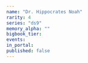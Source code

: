 ```yaml
---
name: "Dr. Hippocrates Noah"
rarity: 4
series: "ds9"
memory_alpha: ""
bigbook_tier:
events:
in_portal:
published: false
---
```

